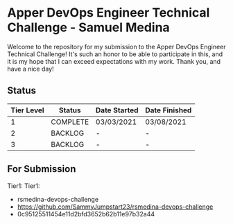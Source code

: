 # Apper DevOps Engineer Technical Challenge - Samuel Medina

Welcome to the repository for my submission to the Apper DevOps Engineer Technical Challenge! It's such an honor to be able to participate in this, and it is my hope that I can exceed expectations with my work. Thank you, and have a nice day!

## Status

| Tier Level |   Status   | Date Started | Date Finished |
| ---------- | ---------- | ------------ | ------------- |
|      1     |      COMPLETE      |      03/03/2021      |      03/08/2021      |
|      2     |      BACKLOG      |          -           |      -      |
|      3     |      BACKLOG      |          -           |      -      |

## For Submission

Tier1:
Tier1:
- rsmedina-devops-challenge
- https://github.com/SammyJumpstart23/rsmedina-devops-challenge
- 0c95125511454e11d2bfd3652b62b11e97b32a44
